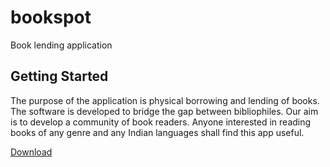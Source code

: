 # bookspot

Book lending application

## Getting Started

The purpose of the application is physical borrowing and
lending of books. The software is developed to bridge the gap between bibliophiles. Our aim is
to develop a community of book readers. Anyone interested in reading books of any genre and
any Indian languages shall find this app useful.

 [Download](https://github.com/am11-base/bookspot/releases/tag/v1.0.0)
